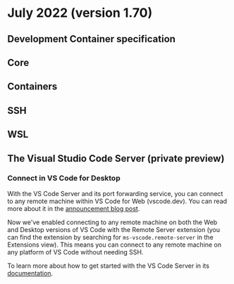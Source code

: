 # July 2022 (version 1.70)

## Development Container specification

## Core

## Containers

## SSH

## WSL

## The Visual Studio Code Server (private preview)

### Connect in VS Code for Desktop

With the VS Code Server and its port forwarding service, you can connect to any remote machine within VS Code for Web (vscode.dev). You can read more about it in the [announcement blog post](https://aka.ms/vscode-server-blog).

Now we've enabled connecting to any remote machine on both the Web and Desktop versions of VS Code with the Remote Server extension (you can find the extension by searching for `ms-vscode.remote-server` in the Extensions view). This means you can connect to any remote machine on any platform of VS Code without needing SSH.

To learn more about how to get started with the VS Code Server in its [documentation](https://aka.ms/vscode-server-doc).

